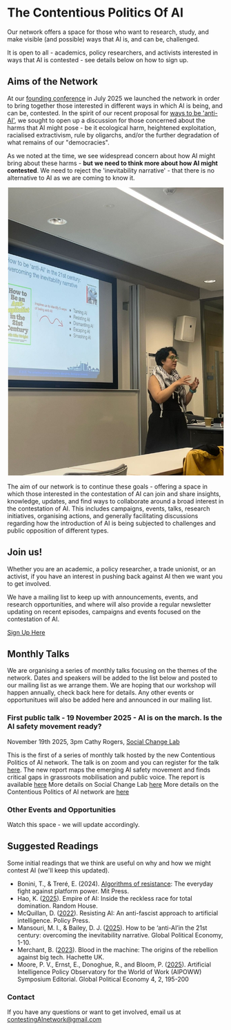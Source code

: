 # The Contentious Politics Of AI
Our network offers a space for those who want to research, study, and make visible (and possible) ways that AI is, and can be, challenged. 

It is open to all -  academics, policy researchers, and activists interested in ways that AI is contested - see details below on how to sign up.



## Aims of the Network

At our [founding conference](https://www.birmingham.ac.uk/schools/government/events/2025/the-contentious-politics-of-ai-and-its-alternatives) in July 2025 we launched the network in order to bring together those interested in different ways in which AI is being, and can be, contested. In the spirit of our recent proposal for [ways to be 'anti-AI'](https://bristoluniversitypressdigital.com/view/journals/gpe/4/2/article-p185.xml), we sought to open up a discussion for those concerned about the harms that AI might pose - be it ecological harm, heightened exploitation, racialised extractivism, rule by oligarchs, and/or the further degradation of what remains of our "democracies". 

As we noted at the time, we see widespread concern about how AI might bring about these harms - **but** **we need to think more about how AI might contested**. We need to reject the 'inevitability narrative' - that there is no alternative to AI as we are coming to know it.

<p align="center">
  <img src="docs/assets/images/IranPresenting.jpeg" alt="Iran Mansouri presenting at our summer workshop" width="500" height="667">
</p>

The aim of our network is to continue these goals - offering a space in which those interested in the contestation of AI can join and share insights, knowledge, updates, and find ways to collaborate around a broad interest in the contestation of AI. This includes campaigns, events, talks, research initiatives, organising actions, and generally facilitating discussions regarding how the introduction of AI is being subjected to challenges and public opposition of different types.

## Join us!

Whether you are an academic, a policy researcher, a trade unionist, or an activist, if you have an interest in pushing back against AI then we want you to get involved. 

We have a mailing list to keep up with announcements, events, and research opportunities, and where will also provide a regular newsletter updating on recent episodes, campaigns and events focused on the contestation of AI.

[Sign Up Here](https://www.jiscmail.ac.uk/cgi-bin/wa-jisc.exe?A0=CONTENTIOUS-AI-POLITICS)


## Monthly Talks

We are organising a series of monthly talks focusing on the themes of the network. Dates and speakers will be added to the list below and posted to our mailing list as we arrange them. We are hoping that our workshop will happen annually, check back here for details. Any other events or opportunitues will also be added here and announced in our mailing list.

### First public talk - 19 November 2025 - AI is on the march. Is the AI safety movement ready?

November 19th 2025, 3pm
Cathy Rogers, [Social Change Lab](https://www.socialchangelab.org/)

This is the first of a series of monthly talk hosted by the new Contentious Politics of AI network. The talk is on zoom and you can register for the talk [here](https://bham-ac-uk.zoom.us/meeting/register/Zp54HtA7RD22ZDQfMyhcnQ#/registration). The new report maps the emerging AI safety movement and finds critical gaps in grassroots mobilisation and public voice. The report is available [here](https://www.socialchangelab.org/ai-safety-movement) 
More details on Social Change Lab [here](https://www.socialchangelab.org/)
More details on the Contentious Politics of AI network are [here](https://the-contentious-politics-of-ai-network.github.io/) 

### Other Events and Opportunities

Watch this space - we will update accordingly.


## Suggested Readings
Some initial readings that we think are useful on why and how we might contest AI (we'll keep this updated).

+ Bonini, T., & Treré, E. (2024). [Algorithms of resistance](https://direct.mit.edu/books/oa-monograph/5721/Algorithms-of-ResistanceThe-Everyday-Fight-against): The everyday fight against platform power. Mit Press.
+ Hao, K. ([2025](https://www.penguin.co.uk/books/460331/empire-of-ai-by-hao-karen/9780241678923)). Empire of AI: Inside the reckless race for total domination. Random House.
+ McQuillan, D. ([2022](https://bristoluniversitypress.co.uk/resisting-ai)). Resisting AI: An anti-fascist approach to artificial intelligence. Policy Press.
+ Mansouri, M. I., & Bailey, D. J. ([2025](https://bristoluniversitypressdigital.com/view/journals/gpe/4/2/article-p185.xml)). How to be ‘anti-AI’in the 21st century: overcoming the inevitability narrative. Global Political Economy, 1-10.
+ Merchant, B. ([2023](https://www.hachette.co.uk/titles/brian-merchant/blood-in-the-machine/9780316487740/)). Blood in the machine: The origins of the rebellion against big tech. Hachette UK.
+ Moore, P. V., Ernst, E., Donoghue, R., and Bloom, P. ([2025](https://bristoluniversitypressdigital.com/view/journals/gpe/4/2/article-p195.xml)). Artificial Intelligence Policy Observatory for the World of Work (AIPOWW) Symposium Editorial. Global Political Economy 4, 2, 195-200


### Contact

If you have any questions or want to get involved, email us at contestingAInetwork@gmail.com
